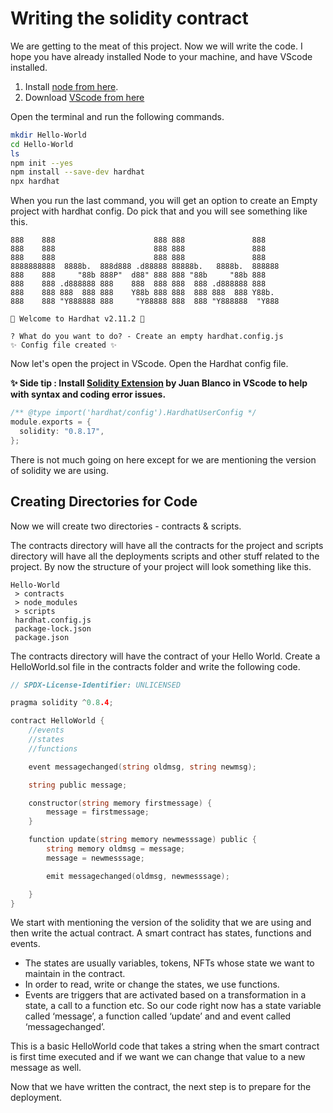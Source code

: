 ﻿# Writing the solidity contract

We are getting to the meat of this project. Now we will write the code. I hope you have already installed Node to your machine, and have VScode installed.

1.  Install [node from here](https://nodejs.org/en/).
2.  Download [VScode from here](https://code.visualstudio.com/)

Open the terminal and run the following commands.

```bash
mkdir Hello-World
cd Hello-World
ls
npm init --yes
npm install --save-dev hardhat
npx hardhat
```

When you run the last command, you will get an option to create an Empty project with hardhat config. Do pick that and you will see something like this.

```
888    888                      888 888               888
888    888                      888 888               888
888    888                      888 888               888
8888888888  8888b.  888d888 .d88888 88888b.   8888b.  888888
888    888     "88b 888P"  d88" 888 888 "88b     "88b 888
888    888 .d888888 888    888  888 888  888 .d888888 888
888    888 888  888 888    Y88b 888 888  888 888  888 Y88b.
888    888 "Y888888 888     "Y88888 888  888 "Y888888  "Y888

👷 Welcome to Hardhat v2.11.2 👷‍

? What do you want to do? - Create an empty hardhat.config.js
✨ Config file created ✨
```

Now let's open the project in VScode. Open the Hardhat config file.

**✨ Side tip : Install [Solidity Extension](https://marketplace.visualstudio.com/items?itemName=JuanBlanco.solidity) by Juan Blanco in VScode to help with syntax and coding error issues.**

```go
/** @type import('hardhat/config').HardhatUserConfig */
module.exports = {
  solidity: "0.8.17",
};
```

There is not much going on here except for we are mentioning the version of solidity we are using.

## Creating Directories for Code

Now we will create two directories - contracts & scripts.

The contracts directory will have all the contracts for the project and scripts directory will have all the deployments scripts and other stuff related to the project. By now the structure of your project will look something like this.

```
Hello-World
 > contracts
 > node_modules
 > scripts
 hardhat.config.js
 package-lock.json
 package.json
```

The contracts directory will have the contract of your Hello World. Create a HelloWorld.sol file in the contracts folder and write the following code.

```go
// SPDX-License-Identifier: UNLICENSED

pragma solidity ^0.8.4;

contract HelloWorld {
    //events
    //states
    //functions

    event messagechanged(string oldmsg, string newmsg);

    string public message;

    constructor(string memory firstmessage) {
        message = firstmessage;
    }

    function update(string memory newmesssage) public {
        string memory oldmsg = message;
        message = newmesssage;

        emit messagechanged(oldmsg, newmesssage);

    }
}
```

We start with mentioning the version of the solidity that we are using and then write the actual contract. A smart contract has states, functions and events.

- The states are usually variables, tokens, NFTs whose state we want to maintain in the contract.
- In order to read, write or change the states, we use functions.
- Events are triggers that are activated based on a transformation in a state, a call to a function etc. So our code right now has a state variable called ‘message’, a function called ‘update’ and and event called ‘messagechanged’.

This is a basic HelloWorld code that takes a string when the smart contract is first time executed and if we want we can change that value to a new message as well.

Now that we have written the contract, the next step is to prepare for the deployment.
